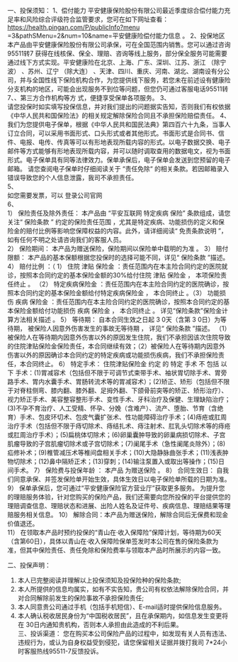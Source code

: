 一、投保须知：
1、偿付能力
平安健康保险股份有限公司最近季度综合偿付能力充足率和风险综合评级符合监管要求，您可在如下网址查看： https://health.pingan.com/P/publicInfo?menu =3&pathSMenu=2&num=10&name=平安健康险偿付能力信息  。 
2、投保地区
本产品由平安健康保险股份有限公司承保，可在全国范围内销售。您可以通过咨询95511转7 获得在线核保、保全、理赔、咨询等线上服务，部分保全服务可能需要通过线下方式实现。平安健康险在北京、上海、广东、深圳、江苏、浙江 （除宁波）  、苏州、辽宁 （除大连）  、天津、四川、重庆、河南、湖北、湖南设有分公司，并与全国性线下保险机构合作，为您提供线下服务，若您未在前述设有健康险分支机构的地区，可能会出现服务不到位等问题，但您仍可通过客服电话95511转7、、第三方合作机构等方 式，便捷享受保单各项服务。 
3、  
请您投保时如实填写投保信息，并对我们提出的问题据实告知，否则我们有权依据《中华人民共和国保险法》的相关规定解除保险合同且不承担保险赔偿责任。 
4、  
我们为您提供电子保单，根据《中华人民共和国民法典》第四百六十九条，当事人订立合同，可以采用书面形式、口头形式或者其他形式。书面形式是合同书、信件、电报、电传、传真等可以有形地表现所载内容的形式。以电子数据交换、电子邮件等方式能够有形地表现所载内容，并可以随时调取查用的数据电文，视为书面形式。电子保单具有同等法律效力。保单承保后，电子保单会发送到您预留的电子邮箱。 请您查阅电子保单时仔细阅读关于  “责任免除“  的相关条款。若因邮箱录入错误导致您的个人信息泄露，我司不承担责任。   
5、  
如您需要发票，可以 登录公司官网  
6、  
1）   保险责任及除外责任：  本产品由 “平安互联网  特定疾病  保险”  条款组成，请您关注“ 保险条款  ” 约定的保险责任范围  ，尤其是特定疾病、功能损伤的定义和保险金的赔付比例等影响您保障权益的内容。此外，请详细阅读“ 免责条款说明  ”，如有任何不明之处请咨询我们的客服人员。  
2）   保险期间：  本产品为赠送保险，保险期间以保险单中载明的为准 。 
3）   赔付限额：  本产品的基本保额根据您投保时的选择可能不同，详见“ 保险条款  ”描述。 
4）   赔付比例  ：（ 1） 住院  津贴  保险金  ：责任范围内在本主险合同约定的医院就诊，按照本合同约定的基本保险金额的30%给付住院 津贴 保险金 ， 本项保险责任终止 。 （2） 特定疾病保险金  ：责任范围内在本主险合同约定的医院确诊，按照本合同约定的基本保险金额给付特定疾病保险金 ， 本合同终止 。（3） 功能损伤  疾病  保险金  ：责任范围内在本主险合同约定的医院确诊，按照本合同约定的基本保险金额给付功能损伤 疾病 保险金 ， 本合同终止 。 详见“保险条款”保险金计算方法相关描述 。 
5）   等待期：  自本合同生效之日起 3 0天（含第 3 0日）为等待期， 被保险人因意外伤害发生的事故无等待期 ， 详见“ 保险条款  ”描述。 （1）被保险人在等待期内因意外伤害以外的原因发生住院，我们不承担因该次住院导致的住院津贴保险金保险责任，本合同继续有效；（2）被保险人在等待期内因意外伤害以外的原因确诊本合同约定的特定疾病或功能损伤疾病，我们不承担保险责任，本合同终止。 
6）   特定手术：  住院津贴保险金 约定 的 特定 手术 不 包括 以下 手术：(1)胃减容术（包括但不限于可调节式束带手术、袖状胃切除手术、胃旁路手术、胃内水囊手术、胃肠转流术等的胃减容术）；(2)矫正、矫形（包括但不限于对脊柱侧弯、膝内翻、膝外翻、足拇外翻、下颌骨前突等的矫正、矫形治疗）、视力矫正手术、美容整容整形手术、变性手术、牙科治疗及保健、生理缺陷治疗；(3)不孕不育治疗、人工受精、怀孕、分娩（含难产）、流产、堕胎、节育（含绝育）手术、包皮环切术、包皮气囊扩张术、性功能障碍治疗手术；(4)痔疮或肛周治疗手术（包括但不限于痔切除术、痔结扎术、痔注射术、肛乳头切除术等的痔疮或肛周治疗手术）；(5)扁桃体切除术；(6)卵巢囊肿导致的卵巢病损切除术、子宫肌瘤导致的子宫肌瘤切除术或子宫切除术；(7)阑尾手术（急性阑尾炎除外）；(8)疝修补术；(9)椎管减压术等椎间盘相关手术；(10)大隐静脉曲张手术；(11)浅表肿物切除术；(12)鼻中隔矫正术；(13)穿刺；(14)输注泵置入或取出等操作；(15)日间手术。 
7）   保险费与投保年龄  ： 本产品  为赠送保险  。 
8）   合同生效日： 自我们同意承保、并签发保险单开始生效，具体生效日以电子保险单所载的日期为准。 
9） 保单承保后，您可通过“平安健康保险官方营业厅”获取更多服务。 为提升您的理赔服务体验，针对您购买的保险产品，我们还需要向您所投保的平台提供您的理赔调查信息、理赔状态和进展、出险人姓名及证件号、疾病信息、理赔结果等理赔服务相关信息。 
10）   解除合同：本产品为赠送保险，解除合同后无保费和现金价值退还。  
11）  在领取本产品时预约投保的“青山在·收入保障险”保障计划，等待期为60天（含第60日），具体以青山在·收入保障险保单签发时本公司在售的保险条款为准，但其中保险责任、责任免除和保险费率与领取本产品时所展示的内容一致。  
  
二、投保声明：
1.   本人已完整阅读并理解以上投保须知及投保险种的保险条款; 
2.   本人所提供的信息均属实，如有不实告知，贵公司有权依法解除保险合同，并对合同解除前发生的保险事故不承担保险责任;  
3.   本人同意贵公司通过手机（包括手机短信）、E-mail适时提供保险信息服务。 
4.   本人确认税收居民身份为“中国税收居民”，且在承保期内，如信息发生变更将在  30日内通知贵机构，否则本人承担由此造成的不利后果。   
三、投诉渠道：
您在购买本公司保险产品的过程中，如发现有关人员有违法、违规行为，或认为自身权益受到侵犯，请您保留相关证据并拨打我司 7*24小时客服热线95511-7反馈投诉。 

